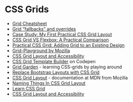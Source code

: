 # CSS Grids

-	[Grid Cheatsheet](https://alialaa.github.io/css-grid-cheat-sheet/)
-	[Grid “fallbacks” and overrides](https://rachelandrew.co.uk/css/cheatsheets/grid-fallbacks)
-	[Case Study: My First Practical CSS Grid Layout](https://cloudfour.com/thinks/first-css-grid-layout/)
-	[CSS Grid VS Flexbox: A Practical Comparison](http://tutorialzine.com/2017/03/css-grid-vs-flexbox/)
-	[Practical CSS Grid: Adding Grid to an Existing Design](https://alistapart.com/article/practical-grid)
-	[Grid-Playground by Mozilla](https://www.mozilla.org/en-US/developer/css-grid/)
-	[CSS Grid Layout and Accessibility](https://developer.mozilla.org/en-US/docs/Web/CSS/CSS_Grid_Layout/CSS_Grid_Layout_and_Accessibility)
-	[CSS Grid Template Builder](http://codepen.io/anthonydugois/full/RpYBmy/) on Codepen
-	[Grid Garden](http://cssgridgarden.com) - learning CSS-grids by playing around
-	[Replace Bootstrap Layouts with CSS Grid](https://hacks.mozilla.org/2017/04/replace-bootstrap-layouts-with-css-grid/)
-	[CSS Grid Layout](https://developer.mozilla.org/en-US/docs/Web/CSS/CSS_Grid_Layout) - documentation at MDN from Mozilla
-	[Naming Things In CSS Grid Layout](https://www.smashingmagazine.com/2017/10/naming-things-css-grid-layout/)
-	[Learn CSS Grid](http://learncssgrid.com)
-	[CSS Grid Layout and Accessibility](https://developer.mozilla.org/en-US/docs/Web/CSS/CSS_Grid_Layout/CSS_Grid_Layout_and_Accessibility)